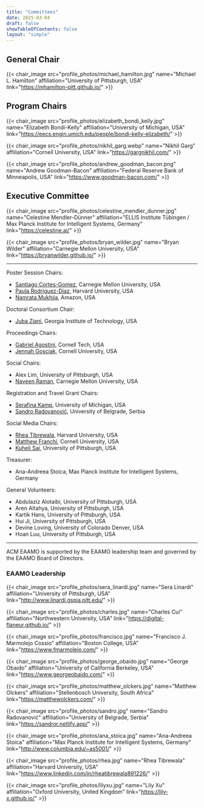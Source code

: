 ```yaml
---
title: "Committees"
date: 2025-03-04
draft: false
showTableOfContents: false
layout: "simple"
---
```


## General Chair
{{< chair_image src="profile_photos/michael_hamilton.jpg" name="Michael L. Hamilton" affiliation="University of Pittsburgh, USA" link="https://mhamilton-pitt.github.io/" >}}

## Program Chairs
{{< chair_image src="profile_photos/elizabeth_bondi_kelly.jpg" name="Elizabeth Bondi-Kelly" affiliation="University of Michigan, USA" link="https://eecs.engin.umich.edu/people/bondi-kelly-elizabeth/" >}}

{{< chair_image src="profile_photos/nikhil_garg.webp" name="Nikhil Garg" affiliation="Cornell University, USA" link="https://gargnikhil.com/" >}}

{{< chair_image src="profile_photos/andrew_goodman_bacon.png" name="Andrew Goodman-Bacon" affiliation="Federal Reserve Bank of Minneapolis, USA" link="https://www.goodman-bacon.com/" >}}

## Executive Committee
{{< chair_image src="profile_photos/celestine_mendler_dunner.jpg" name="Celestine Mendler-Dünner" affiliation="ELLIS Institute Tübingen / Max Planck Institute for Intelligent Systems, Germany" link="https://celestine.ai/" >}}

{{< chair_image src="profile_photos/bryan_wilder.jpg" name="Bryan Wilder" affiliation="Carnegie Mellon University, USA" link="https://bryanwilder.github.io/" >}}


<!-- {{< twitter user="ACMEAAMO" id="1757795805254099256" >}} -->

- - -

Poster Session Chairs:
- [Santiago Cortes-Gomez](https://www.linkedin.com/in/santiago-cortes-839931155/), Carnegie Mellon University, USA
- [Paula Rodriguez-Diaz](https://paularodrid.wordpress.com/), Harvard University, USA
- [Namrata Mukhija](https://namrata96.github.io/), Amazon, USA

Doctoral Consortium Chair:
- [Juba Ziani](https://www.isye.gatech.edu/users/juba-ziani), Georgia Institute of Technology, USA

Proceedings Chairs:
- [Gabriel Agostini](https://gsagostini.github.io/), Cornell Tech, USA
- [Jennah Gosciak](https://jennahgosciak.github.io/wp/about.html), Cornell University, USA

Social Chairs:
- Alex Lim, University of Pittsburgh, USA
- [Naveen Raman](https://naveenraman.com/), Carnegie Mellon University, USA

Registration and Travel Grant Chairs:
- [Serafina Kamp](https://websites.umich.edu/~serafibk/), University of Michigan, USA
- [Sandro Radovanović](https://sandror.netlify.app/), University of Belgrade, Serbia

Social Media Chairs:
- [Rhea Tibrewala](https://www.linkedin.com/in/rheatibrewala891226/), Harvard University, USA
- [Matthew Franchi](https://mfranchi.net/), Cornell University, USA
- [Kuheli Sai](https://sites.google.com/view/kuhelisai/), University of Pittsburgh, USA

Treasurer:
- Ana-Andreea Stoica, Max Planck Institute for Intelligent Systems, Germany

General Volunteers:
- Abdulaziz Alotaibi, University of Pittsburgh, USA
- Aren Altahya, University of Pittsburgh, USA
- Kartik Hans, University of Pittsburgh, USA
- Hui Ji, University of Pittsburgh, USA
- Devine Loving, University of Colorado Denver, USA
- Hoan Luu, University of Pittsburgh, USA

- - -

ACM EAAMO is supported by the EAAMO leadership team and governed by the EAAMO Board of Directors.

### EAAMO Leadership

{{< chair_image src="profile_photos/sera_linardi.jpg" name="Sera Linardi" affiliation="University of Pittsburgh, USA" link="http://www.linardi.gspia.pitt.edu/" >}}

{{< chair_image src="profile_photos/charles.jpg" name="Charles Cui" affiliation="Northwestern University, USA" link="https://digital-flaneur.github.io/" >}}

{{< chair_image src="profile_photos/francisco.jpg" name="Francisco J. Marmolejo Cossio" affiliation="Boston College, USA" link="https://www.fmarmolejo.com/" >}}

{{< chair_image src="profile_photos/george_obaido.jpg" name="George Obaido" affiliation="University of California Berkeley, USA" link="https://www.georgeobaido.com/" >}}

{{< chair_image src="profile_photos/matthew_olckers.jpg" name="Matthew Olckers" affiliation="Stellenbosch University, South Africa" link="https://matthewolckers.com/" >}}

{{< chair_image src="profile_photos/sandro.jpg" name="Sandro Radovanović" affiliation="University of Belgrade, Serbia" link="https://sandror.netlify.app/" >}}

{{< chair_image src="profile_photos/ana_stoica.jpg" name="Ana-Andreea Stoica" affiliation="Max Planck Institute for Intelligent Systems, Germany" link="http://www.columbia.edu/~as5001/" >}}

{{< chair_image src="profile_photos/rhea.jpg" name="Rhea Tibrewala" affiliation="Harvard University, USA" link="https://www.linkedin.com/in/rheatibrewala891226/" >}}

{{< chair_image src="profile_photos/lilyxu.jpg" name="Lily Xu" affiliation="Oxford University, United Kingdom" link="https://lily-x.github.io/" >}}

<!-- 
### EAAMO Board of Directors

{{< chair_image src="profile_photos/matt_boulos.jpg" name="Matthew Boulos" affiliation="Imbue" link="https://www.linkedin.com/in/mattboulos/" >}}

{{< chair_image src="profile_photos/jose_correa.jpg" name="Jose R. Correa" affiliation="Universidad de Chile" link="https://www.dii.uchile.cl/~jcorrea/" >}}

{{< chair_image src="profile_photos/celestine_mendler_dunner.jpg" name="Celestine Mendler-Dünner" affiliation="ELLIS Institute Tübingen / Max Planck Institute for Intelligent Systems" link="https://celestine.ai/" >}}

{{< chair_image src="profile_photos/karoline_pershell.jpg" name="Karoline Pershell" affiliation="SRT Labs" link="https://www.linkedin.com/in/karoline-pershell-ph-d-6a656420/" >}}

{{< chair_image src="profile_photos/araba_sey.jpg" name="Araba Sey" affiliation="University of Washington Information School" link="https://tascha.uw.edu/people/araba-sey/" >}}

{{< chair_image src="profile_photos/bryan_wilder.jpg" name="Bryan Wilder" affiliation="Carnegie Mellon University" link="https://bryanwilder.github.io/" >}} -->